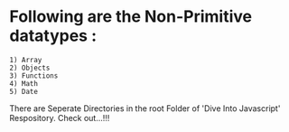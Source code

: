 # Following are the Non-Primitive datatypes : 
      
    1) Array
    2) Objects
    3) Functions
    4) Math
    5) Date

There are Seperate Directories in the root Folder of 'Dive Into Javascript' Respository.
Check out...!!!
